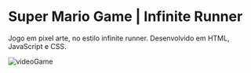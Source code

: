 # Super Mario Game | Infinite Runner
Jogo em pixel arte, no estilo infinite runner. Desenvolvido em HTML, JavaScript e CSS.

![videoGame](https://user-images.githubusercontent.com/100284575/174676107-3bfb012b-1cc2-4f03-af67-f515d3212a68.gif)
